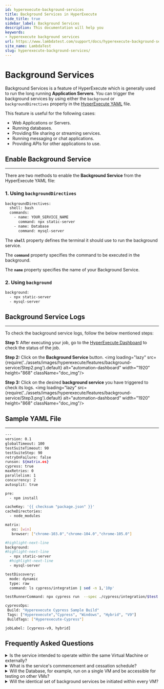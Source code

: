 ```yaml
---
id: hyperexecute-background-services
title: Background Services in HyperExecute
hide_title: true
sidebar_label: Background Services
description: This documentation will help you 
keywords:
- hyperexecute background services
url: https://www.lambdatest.com/support/docs/hyperexecute-background-services/
site_name: LambdaTest
slug: hyperexecute-background-services/
---
```


<script type="application/ld+json"
      dangerouslySetInnerHTML={{ __html: JSON.stringify({
       "@context": "https://schema.org",
        "@type": "BreadcrumbList",
        "itemListElement": [{
          "@type": "ListItem",
          "position": 1,
          "name": "LambdaTest",
          "item": "https://www.lambdatest.com"
        },{
          "@type": "ListItem",
          "position": 2,
          "name": "Support",
          "item": "https://www.lambdatest.com/support/docs/"
        },{
          "@type": "ListItem",
          "position": 3,
          "name": "Background Services",
          "item": "https://www.lambdatest.com/support/docs/hyperexecute-background-services/"
        }]
      })
    }}
></script>

# Background Services

Background Services is a feature of HyperExecute which is generally used to run the long running **Application Servers**. You can trigger the background services by using either the `background` or `backgroundDirectives` property in the [HyperExecute YAML](https://www.lambdatest.com/support/docs/deep-dive-into-hyperexecute-yaml/#background) file.

This feature is useful for the following cases:

- Web Applications or Servers.
- Running databases.
- Providing file sharing or streaming services.
- Running messaging or chat applications.
- Providing APIs for other applications to use.

<!-- - **Generating Reports :**  Background services can be used to generate reports in the background. This can help to save the user time and effort, as they do not have to manually generate the reports.

- **Monitoring Systems :** Background services can be used to monitor systems in the background. This can help to identify any problems with the system early on, so that they can be fixed before they cause any major issues. -->

<!-- - **Flexibility :** You can use a YAML file to define a variety of background services, including HTTP requests, JavaScript functions, Python scripts, and Bash scripts. This gives you a lot of flexibility in how you use background services.

- **Efficiency :** Background services can be a more efficient way to run long-running tasks. This is because they can continue to run even when you are not using the HyperExecute dashboard. -->

## Enable Background Service
***

There are two methods to enable the **Background Service** from the HyperExecute YAML file:

### 1. Using `backgroundDirectives`

```bash
backgroundDirectives:
  shell: bash
  commands:
    - name: YOUR_SERVICE_NAME
      command: npx static-server
    - name: Database
      command: mysql-server
```
The **`shell`** property defines the terminal it should use to run the background service.

The **`command`** property specifies the command to be executed in the background.

The **`name`** property specifies the name of your Background Service.

### 2. Using `background`

```bash
background:
  - npx static-server
  - mysql-server
```
<!-- If background command fails, then the whole task will be marked as a fail -->

## Background Service Logs
***

To check the background service logs, follow the below mentioned steps:

**Step 1:** After executing your job, go to the [HyperExecute Dashboard](https://hyperexecute.lambdatest.com/hyperexecute/jobs) to check the status of the job.

**Step 2:** Click on the **Background Service** button.
<img loading="lazy" src={require('../assets/images/hyperexecute/features/background-service/Step2.png').default} alt="automation-dashboard"  width="1920" height="868" className="doc_img"/>

**Step 3:** Click on the desired **background service** you have triggered to check its logs.
<img loading="lazy" src={require('../assets/images/hyperexecute/features/background-service/Step3.png').default} alt="automation-dashboard"  width="1920" height="868" className="doc_img"/>

## Sample YAML File
***

```bash
---
version: 0.1
globalTimeout: 100
testSuiteTimeout: 90
testSuiteStep: 90
retryOnFailure: false
runson: ${matrix.os}
cypress: true
maxRetries: 0
parallelism: 1
concurrency: 2
autosplit: true

pre:
  - npm install

cacheKey: '{{ checksum "package.json" }}'
cacheDirectories:
  - node_modules

matrix:
   os: [win]
   browser: ["chrome-103.0","chrome-104.0","chrome-105.0"]

#highlight-next-line
background:
#highlight-next-line
  - npx static-server
  #highlight-next-line
  - mysql-server

testDiscovery:
  mode: dynamic
  type: raw
  command: ls cypress/integration | sed -n 1,'10p'

testRunnerCommand: npx cypress run  --spec ./cypress/integration/$test --browser=${matrix.browser} --headed --config video=false

cypressOps:
 Build: "Hyperexecute Cypress Sample Build"
 Tags: ["Hyperexecute","Cypress", "Windows", "Hybrid", "V9"]
 BuildTags: ["Hyperexecute-Cypress"]

jobLabel: [cypress-v9, hybrid]
```

## Frequently Asked Questions

<details><summary>Is the service intended to operate within the same Virtual Machine or externally?</summary>
Yes, the service will run within the same Virtual Machine.
</details>

<details><summary>What is the service's commencement and cessation schedule?</summary>

It initiates the execution of all background commands concurrently with the pre-stage and continues until the completion of post-run command execution.
</details>

<details><summary>Will the Database, for example, run on a single VM and be accessible for testing on other VMs?</summary> No, the background service can only be accessed from within the same VM.
</details>

<details><summary>Will the identical set of background services be initiated within every VM?</summary>

Yes, if the same set of background services, such as **`npm run server`**, are establishing HTTP servers on the same port, it is likely that one of the commands will encounter a binding issue and fail.
</details>


<!-- <details><summary>Will the identical set of background services be initiated within every VM?</summary>

Yes, if the same set of background services, such as npm run server, are establishing HTTP servers on the same port, it is likely that one of the commands will encounter a binding issue and fail.</details> -->